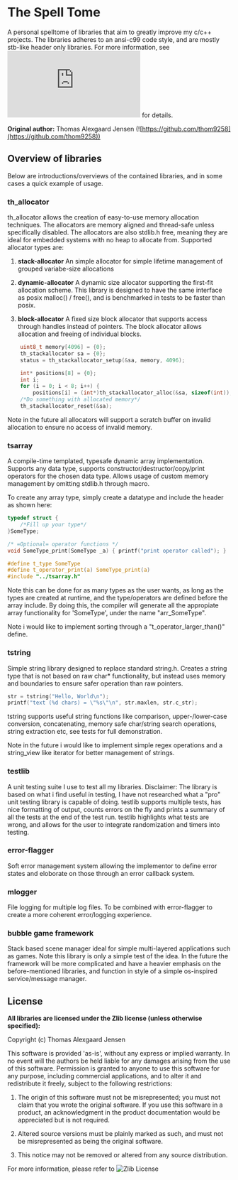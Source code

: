 # The Spell Tome

A personal spelltome of libraries that aim to greatly improve my c/c++ projects.
The libraries adheres to an ansi-c99 code style, and are mostly stb-like header only
libraries. For more information, see
![stb](https://nothings.org/stb/stb_h.html)
for details.

__Original author:__ Thomas Alexgaard Jensen (![https://github.com/thom9258](https://github.com/thom9258))

## Overview of libraries

Below are introductions/overviews of the contained libraries, and in some cases a quick example
of usage.

### th_allocator

th_allocator allows the creation of easy-to-use memory allocation techniques.
The allocators are memory aligned and thread-safe unless specifically disabled.
The allocators are also stdlib.h free, meaning they are ideal for embedded systems with no
heap to allocate from.
Supported allocator types are:

1. __stack-allocator__ An simple allocator for simple lifetime management of grouped variabe-size allocations

2. __dynamic-allocator__ A dynamic size allocator supporting the first-fit allocation scheme. This 
library is designed to have the same interface as posix malloc() / free(), and is benchmarked in tests to be faster than posix.

3. __block-allocator__ A fixed size block allocator that supports access through handles instead
of pointers. The block allocator allows allocation and freeing of individual blocks.

```c
    uint8_t memory[4096] = {0};
	th_stackallocator sa = {0};
	status = th_stackallocator_setup(&sa, memory, 4096);

    int* positions[8] = {0};
    int i;
    for (i = 0; i < 8; i++) {
        positions[i] = (int*)th_stackallocator_alloc(&sa, sizeof(int));
    /*Do something with allocated memory*/
    th_stackallocator_reset(&sa);
```

Note in the future all allocators will support a scratch buffer on invalid allocation to ensure no access of invalid memory.

### tsarray

A compile-time templated, typesafe dynamic array implementation. Supports any data type, supports constructor/destructor/copy/print operators for the chosen data type. Allows usage of custom memory management by omitting stdlib.h through macro.

To create any array type, simply create a datatype and include the header as shown here:

```c
typedef struct {
    /*Fill up your type*/
}SomeType;

/* =Optional= operator functions */
void SomeType_print(SomeType _a) { printf("print operator called"); }

#define t_type SomeType
#define t_operator_print(a) SomeType_print(a)
#include "../tsarray.h"
```

Note this can be done for as many types as the user wants, as long as the types are created at runtime, and the type/operators are defined before the array include.
By doing this, the compiler will generate all the appropiate array functionality for 'SomeType', under the name "arr_SomeType".

Note i would like to implement sorting through a "t_operator_larger_than()" define.

### tstring

Simple string library designed to replace standard string.h.
Creates a string type that is not based on raw char* functionality, but instead uses memory
and boundaries to ensure safer operation than raw pointers.

```c
str = tstring("Hello, World\n");
printf("text (%d chars) = \"%s\"\n", str.maxlen, str.c_str);
```

tstring supports useful string functions like comparison, upper-/lower-case conversion, concatenating, memory safe char/string search operations, string extraction etc, see tests
for full demonstration.

Note in the future i would like to implement simple regex operations and a string_view like
iterator for better management of strings.

### testlib

A unit testing suite I use to test all my libraries. 
Disclaimer: The library is based on what i find useful in testing, I have not researched what a
"pro" unit testing library is capable of doing.
testlib supports multiple tests, has nice formatting of output, counts errors on the fly and
prints a summary of all the tests at the end of the test run. testlib highlights what tests are wrong, and allows for the user to integrate randomization and timers into testing.

### error-flagger 

Soft error management system allowing the implementor to define error states and eloborate on those
through an error callback system.

### mlogger 

File logging for multiple log files. To be combined with error-flagger to create a more coherent error/logging experience.

### bubble game framework 

Stack based scene manager ideal for simple multi-layered applications such as games. 
Note this library is only a simple test of the idea. In the future the framework will be more
complicated and have a heavier emphasis on the before-mentioned libraries, and function in style
of a simple os-inspired service/message manager.

## License

__All libraries are licensed under the Zlib license (unless otherwise specified):__

Copyright (c) Thomas Alexgaard Jensen

This software is provided 'as-is', without any express or implied warranty.
In no event will the authors be held liable for any damages arising from
the use of this software.
Permission is granted to anyone to use this software for any purpose,
including commercial applications, and to alter it and redistribute it
freely, subject to the following restrictions:

1. The origin of this software must not be misrepresented; you must not
   claim that you wrote the original software. If you use this software in
   a product, an acknowledgment in the product documentation would be
   appreciated but is not required.

2. Altered source versions must be plainly marked as such, and must not be
   misrepresented as being the original software.

3. This notice may not be removed or altered from any source distribution.

For more information, please refer to
![Zlib License](https://choosealicense.com/licenses/zlib/)

